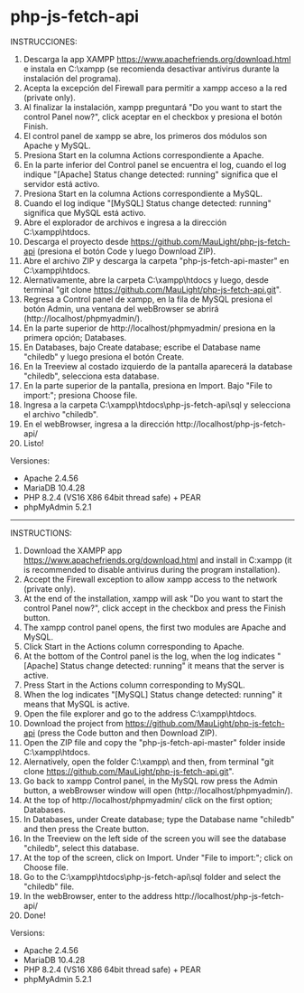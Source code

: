 # php-js-fetch-api

INSTRUCCIONES:

1) Descarga la app XAMPP https://www.apachefriends.org/download.html e instala en C:\xampp (se recomienda desactivar antivirus durante la instalación del programa).
2) Acepta la excepción del Firewall para permitir a xampp acceso a la red (private only).
3) Al finalizar la instalación, xampp preguntará "Do you want to start the control Panel now?", click aceptar en el checkbox y presiona el botón Finish.
4) El control panel de xampp se abre, los primeros dos módulos son Apache y MySQL. 
5) Presiona Start en la columna Actions correspondiente a Apache.
6) En la parte inferior del Control panel se encuentra el log, cuando el log indique "[Apache] Status change detected: running" significa que el servidor está activo.
7) Presiona Start en la columna Actions correspondiente a MySQL.
8) Cuando el log indique "[MySQL] Status change detected: running" significa que MySQL está activo.
9) Abre el explorador de archivos e ingresa a la dirección C:\xampp\htdocs.
10) Descarga el proyecto desde https://github.com/MauLight/php-js-fetch-api (presiona el botón Code y luego Download ZIP).
11) Abre el archivo ZIP y descarga la carpeta "php-js-fetch-api-master" en C:\xampp\htdocs.
12) Alernativamente, abre la carpeta C:\xampp\htdocs y luego, desde terminal "git clone https://github.com/MauLight/php-js-fetch-api.git".
13) Regresa a Control panel de xampp, en la fila de MySQL presiona el botón Admin, una ventana del webBrowser se abrirá (http://localhost/phpmyadmin/).
14) En la parte superior de http://localhost/phpmyadmin/ presiona en la primera opción; Databases.
15) En Databases, bajo Create database; escribe el Database name "chiledb" y luego presiona el botón Create.
16) En la Treeview al costado izquierdo de la pantalla aparecerá la database "chiledb", selecciona esta database.
17) En la parte superior de la pantalla, presiona en Import. Bajo "File to import:"; presiona Choose file.
18) Ingresa a la carpeta C:\xampp\htdocs\php-js-fetch-api\sql y selecciona el archivo "chiledb".
19) En el webBrowser, ingresa a la dirección http://localhost/php-js-fetch-api/
20) Listo!

Versiones:
  + Apache 2.4.56
  + MariaDB 10.4.28
  + PHP 8.2.4 (VS16 X86 64bit thread safe) + PEAR
  + phpMyAdmin 5.2.1

----------------------------------------------------------------------------------------------------------------------------------------------------------------------

INSTRUCTIONS:

1) Download the XAMPP app https://www.apachefriends.org/download.html and install in C:xampp (it is recommended to disable antivirus during the program installation).
2) Accept the Firewall exception to allow xampp access to the network (private only).
3) At the end of the installation, xampp will ask "Do you want to start the control Panel now?", click accept in the checkbox and press the Finish button.
4) The xampp control panel opens, the first two modules are Apache and MySQL. 
5) Click Start in the Actions column corresponding to Apache.
6) At the bottom of the Control panel is the log, when the log indicates "[Apache] Status change detected: running" it means that the server is active.
7) Press Start in the Actions column corresponding to MySQL.
8) When the log indicates "[MySQL] Status change detected: running" it means that MySQL is active.
9) Open the file explorer and go to the address C:\xampp\htdocs.
10) Download the project from https://github.com/MauLight/php-js-fetch-api (press the Code button and then Download ZIP).
11) Open the ZIP file and copy the "php-js-fetch-api-master" folder inside C:\xampp\htdocs.
12) Alernatively, open the folder C:\xampp\ and then, from terminal "git clone https://github.com/MauLight/php-js-fetch-api.git".
13) Go back to xampp Control panel, in the MySQL row press the Admin button, a webBrowser window will open (http://localhost/phpmyadmin/).
14) At the top of http://localhost/phpmyadmin/ click on the first option; Databases.
15) In Databases, under Create database; type the Database name "chiledb" and then press the Create button.
16) In the Treeview on the left side of the screen you will see the database "chiledb", select this database.
17) At the top of the screen, click on Import. Under "File to import:"; click on Choose file.
18) Go to the C:\xampp\htdocs\php-js-fetch-api\sql folder and select the "chiledb" file.
19) In the webBrowser, enter to the address http://localhost/php-js-fetch-api/
20) Done!

Versions:
  + Apache 2.4.56
  + MariaDB 10.4.28
  + PHP 8.2.4 (VS16 X86 64bit thread safe) + PEAR
  + phpMyAdmin 5.2.1

